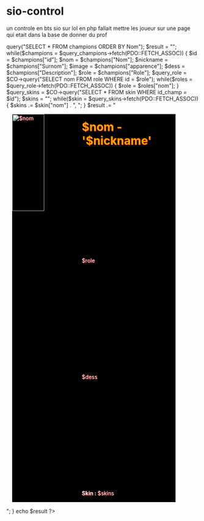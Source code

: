 # sio-control
un controle en bts sio sur lol en php fallait mettre les joueur sur une page qui etait dans la base de donner du prof


<?php

include "debut_pages_affichable.php";

$CO = new PDO("mysql:dbname=lol;host=192.168.0.20", "sio", "sio");

$query_champions= $CO->query("SELECT * FROM champions ORDER BY Nom");
$result = "";
while($champions = $query_champions->fetch(PDO::FETCH_ASSOC)) {
  $id = $champions["id"];
  $nom = $champions["Nom"];
  $nickname = $champions["Surnom"];
  $image = $champions["apparence"];
  $dess = $champions["Description"];
  $role = $champions["Role"];

  $query_role = $CO->query("SELECT nom FROM role WHERE id = $role");
  while($roles = $query_role->fetch(PDO::FETCH_ASSOC)) {
    $role = $roles["nom"];
  }

  $query_skins = $CO->query("SELECT * FROM skin WHERE id_champ = $id");
  $skins = "";
  while($skin = $query_skins->fetch(PDO::FETCH_ASSOC)) {
    $skins .= $skin["nom"] . ", ";
  }

  $result .= "  
  
    <div class=champ>
  
      <img src=$image alt=$nom>
      <div class=contente>
        <div class=nom>$nom - '$nickname'</div>
        <div class=role>$role</div>
        <div class=dess>$dess</div>
        <div class=skin1><b>Skin : </b>$skins</div>
      </div>
    </div>";
}
echo $result
?>

<style>


 .champ {
    
        display: flex;
        background-color: black;
        margin: 15px;
        width: 85%;
        height: 26%;
        color: white;
        text-shadow: 1px 1px red ;
    }


    .champ img {
        width: 50%;

    }

    

.champ:hover img {
  transform: scale(1.1);
}
 


    .nom {
        font-weight: bold;
        color:orange;
    font-size:30px;
    text-shadow: 1px 1px red ;
    }



    .contente {
        display: flex;
        margin: 15px;
        align-content: space-between;
        flex-direction: column;
        justify-content: space-between;
    }

</style>
